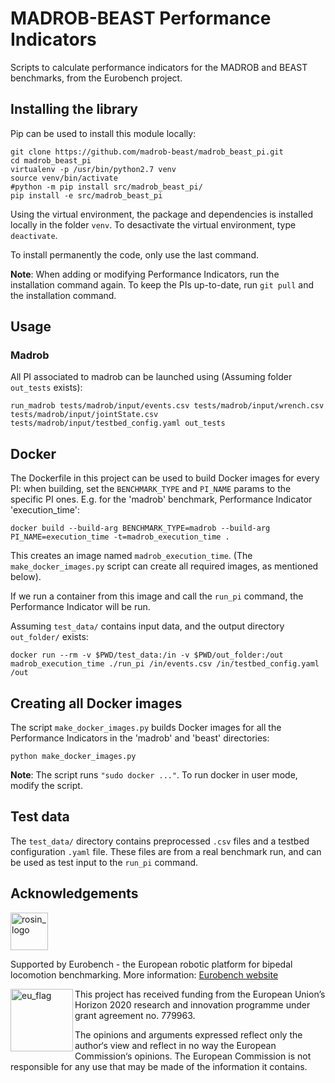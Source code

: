 MADROB-BEAST Performance Indicators
=================================================

Scripts to calculate performance indicators for the MADROB and BEAST benchmarks, from the Eurobench project.

## Installing the library
Pip can be used to install this module locally:
```
git clone https://github.com/madrob-beast/madrob_beast_pi.git
cd madrob_beast_pi
virtualenv -p /usr/bin/python2.7 venv
source venv/bin/activate
#python -m pip install src/madrob_beast_pi/
pip install -e src/madrob_beast_pi
```

Using the virtual environment, the package and dependencies is installed locally in the folder `venv`.
To desactivate the virtual environment, type `deactivate`.

To install permanently the code, only use the last command.

**Note**: When adding or modifying Performance Indicators, run the installation command again. To keep the PIs up-to-date, run `git pull` and the installation command.

## Usage

### Madrob

All PI associated to madrob can be launched using (Assuming folder `out_tests` exists):

```term
run_madrob tests/madrob/input/events.csv tests/madrob/input/wrench.csv tests/madrob/input/jointState.csv tests/madrob/input/testbed_config.yaml out_tests
```

## Docker

The Dockerfile in this project can be used to build Docker images for every PI:
when building, set the `BENCHMARK_TYPE` and `PI_NAME` params to the specific PI ones. E.g. for the 'madrob' benchmark, Performance Indicator 'execution_time':
```
docker build --build-arg BENCHMARK_TYPE=madrob --build-arg PI_NAME=execution_time -t=madrob_execution_time .
```
This creates an image named `madrob_execution_time`. (The `make_docker_images.py` script can create all required images, as mentioned below).

If we run a container from this image and call the `run_pi` command, 
the Performance Indicator will be run.

Assuming `test_data/` contains input data, and the output directory `out_folder/` exists:
```
docker run --rm -v $PWD/test_data:/in -v $PWD/out_folder:/out madrob_execution_time ./run_pi /in/events.csv /in/testbed_config.yaml /out
```

## Creating all Docker images

The script `make_docker_images.py` builds Docker images for all the Performance Indicators in the 'madrob' and 'beast' directories:
```
python make_docker_images.py
```
**Note**: The script runs `"sudo docker ..."`. To run docker in user mode, modify the script.

## Test data

The `test_data/` directory contains preprocessed `.csv` files and a testbed configuration `.yaml` file. These files are from a real benchmark run, and can be used as test input to the `run_pi` command.

## Acknowledgements

<a href="http://eurobench2020.eu">
  <img src="http://eurobench2020.eu/wp-content/uploads/2018/06/cropped-logoweb.png"
       alt="rosin_logo" height="60" >
</a>

Supported by Eurobench - the European robotic platform for bipedal locomotion benchmarking.
More information: [Eurobench website][eurobench_website]

<img src="http://eurobench2020.eu/wp-content/uploads/2018/02/euflag.png"
     alt="eu_flag" width="100" align="left" >

This project has received funding from the European Union’s Horizon 2020
research and innovation programme under grant agreement no. 779963.

The opinions and arguments expressed reflect only the author‘s view and
reflect in no way the European Commission‘s opinions.
The European Commission is not responsible for any use that may be made
of the information it contains.

[eurobench_logo]: http://eurobench2020.eu/wp-content/uploads/2018/06/cropped-logoweb.png
[eurobench_website]: http://eurobench2020.eu "Go to website"
